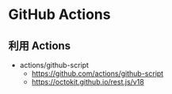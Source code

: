 # GitHub Actions

## 利用 Actions

- actions/github-script
  - https://github.com/actions/github-script
  - https://octokit.github.io/rest.js/v18
